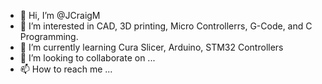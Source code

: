 - 👋 Hi, I’m @JCraigM
- 👀 I’m interested in CAD, 3D printing, Micro Controllerrs, G-Code, and C Programming.
- 🌱 I’m currently learning Cura Slicer, Arduino, STM32 Controllers
- 💞️ I’m looking to collaborate on ...
- 📫 How to reach me ...

<!---
JCraigM/JCraigM is a ✨ special ✨ repository because its `README.md` (this file) appears on your GitHub profile.
You can click the Preview link to take a look at your changes.
--->
